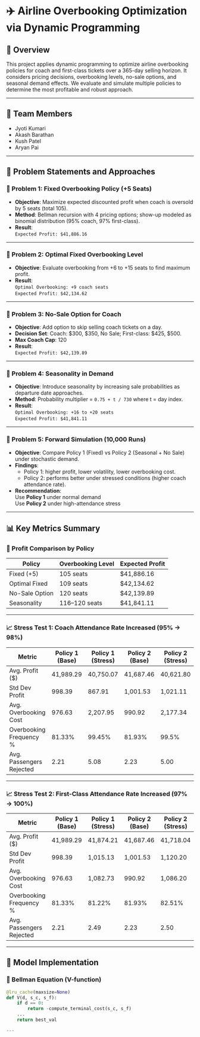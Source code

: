# ✈️ Airline Overbooking Optimization via Dynamic Programming

## 📄 Overview

This project applies dynamic programming to optimize airline overbooking policies for coach and first-class tickets over a 365-day selling horizon. It considers pricing decisions, overbooking levels, no-sale options, and seasonal demand effects. We evaluate and simulate multiple policies to determine the most profitable and robust approach.

---

## 👥 Team Members

- Jyoti Kumari  
- Akash Barathan  
- Kush Patel  
- Aryan Pai  

---

## 🧠 Problem Statements and Approaches

### 🧩 Problem 1: Fixed Overbooking Policy (+5 Seats)

- **Objective**: Maximize expected discounted profit when coach is oversold by 5 seats (total 105).
- **Method**: Bellman recursion with 4 pricing options; show-up modeled as binomial distribution (95% coach, 97% first-class).
- **Result**:  
  `Expected Profit: $41,886.16`

---

### 🧩 Problem 2: Optimal Fixed Overbooking Level

- **Objective**: Evaluate overbooking from +6 to +15 seats to find maximum profit.
- **Result**:  
  `Optimal Overbooking: +9 coach seats`  
  `Expected Profit: $42,134.62`

---

### 🧩 Problem 3: No-Sale Option for Coach

- **Objective**: Add option to skip selling coach tickets on a day.
- **Decision Set**: Coach: $300, $350, No Sale; First-class: $425, $500.
- **Max Coach Cap**: 120
- **Result**:  
  `Expected Profit: $42,139.89`

---

### 🧩 Problem 4: Seasonality in Demand

- **Objective**: Introduce seasonality by increasing sale probabilities as departure date approaches.
- **Method**: Probability multiplier = `0.75 + t / 730` where t = day index.
- **Result**:  
  `Optimal Overbooking: +16 to +20 seats`  
  `Expected Profit: $41,841.11`

---

### 🧩 Problem 5: Forward Simulation (10,000 Runs)

- **Objective**: Compare Policy 1 (Fixed) vs Policy 2 (Seasonal + No Sale) under stochastic demand.
- **Findings**:
  - Policy 1: higher profit, lower volatility, lower overbooking cost.
  - Policy 2: performs better under stressed conditions (higher coach attendance rate).
- **Recommendation**:  
  Use **Policy 1** under normal demand  
  Use **Policy 2** under high-attendance stress
  
---

## 📊 Key Metrics Summary

### 🔑 Profit Comparison by Policy

| Policy              | Overbooking Level | Expected Profit |
|---------------------|-------------------|------------------|
| Fixed (+5)          | 105 seats         | $41,886.16       |
| Optimal Fixed       | 109 seats         | $42,134.62       |
| No-Sale Option      | 120 seats         | $42,139.89       |
| Seasonality         | 116–120 seats     | $41,841.11       |

---

### 📈 Stress Test 1: Coach Attendance Rate Increased (95% → 98%)

| Metric                  | Policy 1 (Base) | Policy 1 (Stress) | Policy 2 (Base) | Policy 2 (Stress) |
|-------------------------|----------------|-------------------|----------------|-------------------|
| Avg. Profit ($)         | 41,989.29      | 40,750.07         | 41,687.46      | 40,621.80         |
| Std Dev Profit          | 998.39         | 867.91            | 1,001.53       | 1,021.11          |
| Avg. Overbooking Cost   | 976.63         | 2,207.95          | 990.92         | 2,177.34          |
| Overbooking Frequency % | 81.33%         | 99.45%            | 81.93%         | 99.5%             |
| Avg. Passengers Rejected| 2.21           | 5.08              | 2.23           | 5.00              |

---

### 📈 Stress Test 2: First-Class Attendance Rate Increased (97% → 100%)

| Metric                  | Policy 1 (Base) | Policy 1 (Stress) | Policy 2 (Base) | Policy 2 (Stress) |
|-------------------------|----------------|-------------------|----------------|-------------------|
| Avg. Profit ($)         | 41,989.29      | 41,874.21         | 41,687.46      | 41,718.04         |
| Std Dev Profit          | 998.39         | 1,015.13          | 1,001.53       | 1,120.20          |
| Avg. Overbooking Cost   | 976.63         | 1,082.73          | 990.92         | 1,086.20          |
| Overbooking Frequency % | 81.33%         | 81.22%            | 81.93%         | 82.51%            |
| Avg. Passengers Rejected| 2.21           | 2.49              | 2.23           | 2.50              |

---

## 🧮 Model Implementation

### 🔄 Bellman Equation (V-function)
```python
@lru_cache(maxsize=None)
def V(d, s_c, s_f):
    if d == 0:
        return -compute_terminal_cost(s_c, s_f)
    ...
    return best_val

---


